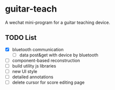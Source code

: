 # guitar-teach
A wechat mini-program for a guitar teaching device.

## TODO List
- [x] bluetooth communication
    - [ ] data post&get with device by bluetooth
- [ ] component-based reconstruction
- [ ] build utility js libraries
- [ ] new UI style
- [ ] detailed annotations
- [ ] delete cursor for score editing page
